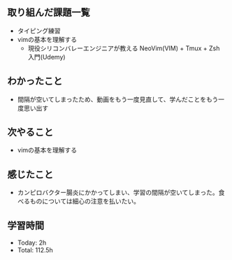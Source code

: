 ## 取り組んだ課題一覧
- タイピング練習
- vimの基本を理解する
  - 現役シリコンバレーエンジニアが教える NeoVim(VIM) + Tmux + Zsh 入門(Udemy)
## わかったこと
- 間隔が空いてしまったため、動画をもう一度見直して、学んだことをもう一度思い出す
## 次やること
- vimの基本を理解する
## 感じたこと
- カンピロバクター腸炎にかかってしまい、学習の間隔が空いてしまった。食べるものについては細心の注意を払いたい。
## 学習時間
- Today: 2h
- Total: 112.5h
